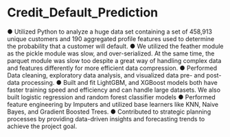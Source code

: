 # Credit_Default_Prediction


●	Utilized Python to analyze a huge data set containing a set of 458,913 unique customers and 190 aggregated profile features used to determine the probability that a customer will default.
●	We utilized the feather module as the pickle module was slow, and over-serialized. At the same time, the parquet module was slow too despite a great way of handling complex data and features differently for more efficient data compression.
●	Performed Data cleaning, exploratory data analysis, and visualized data pre- and post-data processing.
●	Built and fit LightGBM, and XGBoost models both have faster training speed and efficiency and can handle large datasets. We also built logistic regression and random forest classifier models
●	Performed feature engineering by Imputers and utilized base learners like KNN, Naive Bayes, and Gradient Boosted Trees.
●	Contributed to strategic planning processes by providing data-driven insights and forecasting trends to achieve the project goal.
